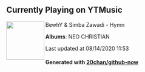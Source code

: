 ## Currently Playing on YTMusic

[<img align="left" width="100" src="https://lh3.googleusercontent.com/mQ0MYG70jp7ZJ-ov7zJzdc-YaZ483vBO5OvRuY3OBpkMPqmswZJGlMoG0eD1bUo6BunVhL3MA3Yywdnc_A">](https://music.youtube.com/channel/UCuUKf4-6frCQLaLsDIqRDnQ)

BewhY & Simba Zawadi - Hymn

**Albums**: NEO CHRISTIAN

Last updated at 08/14/2020 11:53

#### Generated with [20chan/github-now](https://github.com/20chan/github-now)


<!--
**20chan/20chan** is a ✨ _special_ ✨ repository because its `README.md` (this file) appears on your GitHub profile.

Here are some ideas to get you started:

- 🔭 I’m currently working on ...
- 🌱 I’m currently learning ...
- 👯 I’m looking to collaborate on ...
- 🤔 I’m looking for help with ...
- 💬 Ask me about ...
- 📫 How to reach me: ...
- 😄 Pronouns: ...
- ⚡ Fun fact: ...
-->
